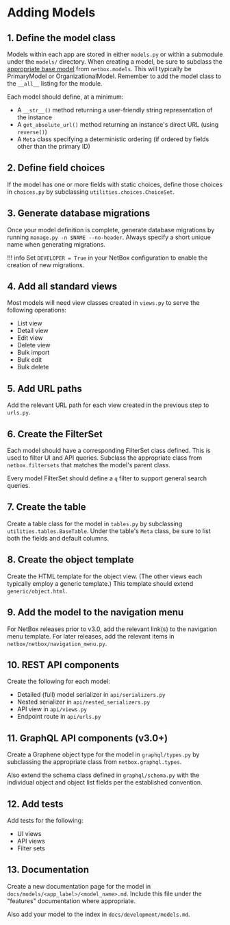 # Adding Models

## 1. Define the model class

Models within each app are stored in either `models.py` or within a submodule under the `models/` directory. When creating a model, be sure to subclass the [appropriate base model](models.md) from `netbox.models`. This will typically be PrimaryModel or OrganizationalModel. Remember to add the model class to the `__all__` listing for the module.

Each model should define, at a minimum:

* A `__str__()` method returning a user-friendly string representation of the instance
* A `get_absolute_url()` method returning an instance's direct URL (using `reverse()`)
* A `Meta` class specifying a deterministic ordering (if ordered by fields other than the primary ID)

## 2. Define field choices

If the model has one or more fields with static choices, define those choices in `choices.py` by subclassing `utilities.choices.ChoiceSet`.

## 3. Generate database migrations

Once your model definition is complete, generate database migrations by running `manage.py -n $NAME --no-header`. Always specify a short unique name when generating migrations.

!!! info
    Set `DEVELOPER = True` in your NetBox configuration to enable the creation of new migrations.

## 4. Add all standard views

Most models will need view classes created in `views.py` to serve the following operations:

* List view
* Detail view
* Edit view
* Delete view
* Bulk import
* Bulk edit
* Bulk delete

## 5. Add URL paths

Add the relevant URL path for each view created in the previous step to `urls.py`.

## 6. Create the FilterSet

Each model should have a corresponding FilterSet class defined. This is used to filter UI and API queries. Subclass the appropriate class from `netbox.filtersets` that matches the model's parent class.

Every model FilterSet should define a `q` filter to support general search queries.

## 7. Create the table

Create a table class for the model in `tables.py` by subclassing `utilities.tables.BaseTable`. Under the table's `Meta` class, be sure to list both the fields and default columns.

## 8. Create the object template

Create the HTML template for the object view. (The other views each typically employ a generic template.) This template should extend `generic/object.html`.

## 9. Add the model to the navigation menu

For NetBox releases prior to v3.0, add the relevant link(s) to the navigation menu template. For later releases, add the relevant items in `netbox/netbox/navigation_menu.py`.

## 10. REST API components

Create the following for each model:

* Detailed (full) model serializer in `api/serializers.py`
* Nested serializer in `api/nested_serializers.py`
* API view in `api/views.py`
* Endpoint route in `api/urls.py`

## 11. GraphQL API components (v3.0+)

Create a Graphene object type for the model in `graphql/types.py` by subclassing the appropriate class from `netbox.graphql.types`.

Also extend the schema class defined in `graphql/schema.py` with the individual object and object list fields per the established convention.

## 12. Add tests

Add tests for the following:

* UI views
* API views
* Filter sets

## 13. Documentation

Create a new documentation page for the model in `docs/models/<app_label>/<model_name>.md`. Include this file under the "features" documentation where appropriate.

Also add your model to the index in `docs/development/models.md`.
